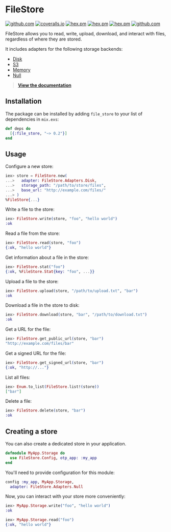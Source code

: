 # FileStore

[![github.com](https://img.shields.io/github/workflow/status/rzane/file_store/Build.svg)](https://github.com/rzane/file_store/actions?query=workflow%3ABuild)
[![coveralls.io](https://img.shields.io/coveralls/github/rzane/file_store.svg)](https://coveralls.io/github/rzane/file_store)
[![hex.pm](https://img.shields.io/hexpm/v/file_store.svg)](https://hex.pm/packages/file_store)
[![hex.pm](https://img.shields.io/hexpm/dt/file_store.svg)](https://hex.pm/packages/file_store)
[![hex.pm](https://img.shields.io/hexpm/l/file_store.svg)](https://hex.pm/packages/file_store)
[![github.com](https://img.shields.io/github/last-commit/rzane/file_store.svg)](https://github.com/rzane/file_store/commits/master)

FileStore allows you to read, write, upload, download, and interact with files, regardless of where they are stored.

It includes adapters for the following storage backends:

- [Disk](https://hexdocs.pm/file_store/FileStore.Adapters.Disk.html)
- [S3](https://hexdocs.pm/file_store/FileStore.Adapters.S3.html)
- [Memory](https://hexdocs.pm/file_store/FileStore.Adapters.Memory.html)
- [Null](https://hexdocs.pm/file_store/FileStore.Adapters.Null.html)

> [**View the documentation**](https://hexdocs.pm/file_store)

## Installation

The package can be installed by adding `file_store` to your list of dependencies in `mix.exs`:

```elixir
def deps do
  [{:file_store, "~> 0.2"}]
end
```

## Usage

Configure a new store:

```elixir
iex> store = FileStore.new(
...>   adapter: FileStore.Adapters.Disk,
...>   storage_path: "/path/to/store/files",
...>   base_url: "http://example.com/files/"
...> )
%FileStore{...}
```

Write a file to the store:

```elixir
iex> FileStore.write(store, "foo", "hello world")
:ok
```

Read a file from the store:

```elixir
iex> FileStore.read(store, "foo")
{:ok, "hello world"}
```

Get information about a file in the store:

```elixir
iex> FileStore.stat("foo")
{:ok, %FileStore.Stat{key: "foo", ...}}
```

Upload a file to the store:

```elixir
iex> FileStore.upload(store, "/path/to/upload.txt", "bar")
:ok
```

Download a file in the store to disk:

```elixir
iex> FileStore.download(store, "bar", "/path/to/download.txt")
:ok
```

Get a URL for the file:

```elixir
iex> FileStore.get_public_url(store, "bar")
"http://example.com/files/bar"
```

Get a signed URL for the file:

```elixir
iex> FileStore.get_signed_url(store, "bar")
{:ok, "http://..."}
```

List all files:

```elixir
iex> Enum.to_list(FileStore.list!(store))
["bar"]
```

Delete a file:

```elixir
iex> FileStore.delete(store, "bar")
:ok
```

## Creating a store

You can also create a dedicated store in your application.

```elixir
defmodule MyApp.Storage do
  use FileStore.Config, otp_app: :my_app
end
```

You'll need to provide configuration for this module:

```elixir
config :my_app, MyApp.Storage,
  adapter: FileStore.Adapters.Null
```

Now, you can interact with your store more conveniently:

```elixir
iex> MyApp.Storage.write("foo", "hello world")
:ok

iex> MyApp.Storage.read("foo")
{:ok, "hello world"}
```
